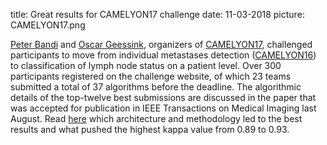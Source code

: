title: Great results for CAMELYON17 challenge
date: 11-03-2018
picture: CAMELYON17.png

[Peter Bandi](https://www.computationalpathologygroup.eu/members/peter-bandi/) and [Oscar Geessink](https://www.computationalpathologygroup.eu/members/oscar-geessink/), organizers of [CAMELYON17](https://camelyon17.grand-challenge.org/), challenged participants to move from individual metastases detection ([CAMELYON16](https://camelyon16.grand-challenge.org/)) to classification of lymph node status on a patient level. Over 300 participants registered on the challenge website, of which 23 teams submitted a total of 37 algorithms before the deadline. The algorithmic details of the top-twelve best submissions are discussed in the paper that was accepted for publication in IEEE Transactions on Medical Imaging last August. Read [here](https://ieeexplore.ieee.org/stamp/stamp.jsp?tp=&arnumber=8447230) which architecture and methodology led to the best results and what pushed the highest kappa value from 0.89 to 0.93.
